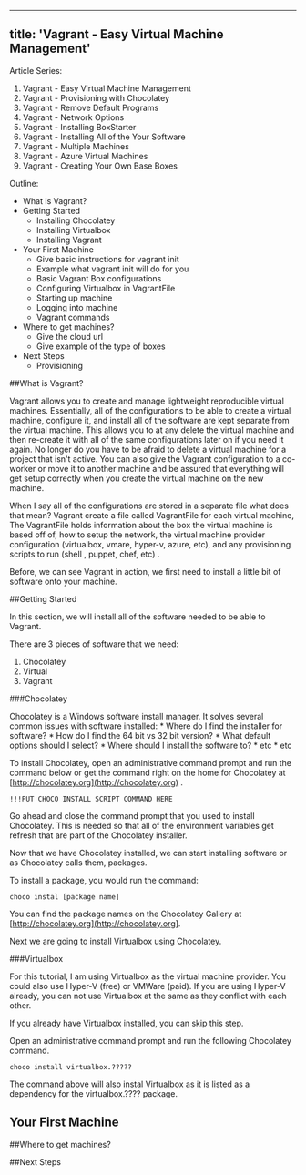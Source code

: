 ----
title: 'Vagrant - Easy Virtual Machine Management'
---

Article Series:

1. Vagrant - Easy Virtual Machine Management
1. Vagrant - Provisioning with Chocolatey
1. Vagrant - Remove Default Programs
1. Vagrant - Network Options
1. Vagrant - Installing BoxStarter
1. Vagrant - Installing All of the Your Software
1. Vagrant - Multiple Machines
1. Vagrant - Azure Virtual Machines
1. Vagrant - Creating Your Own Base Boxes

Outline:

* What is Vagrant?
* Getting Started
	* Installing Chocolatey
	* Installing Virtualbox
	* Installing Vagrant
* Your First Machine
	* Give basic instructions for vagrant init
	* Example what vagrant init will do for you
	* Basic Vagrant Box configurations
	* Configuring Virtualbox in VagrantFile
	* Starting up machine
	* Logging into machine
	* Vagrant commands
* Where to get machines?
	* Give the cloud url
	* Give example of the type of boxes
* Next Steps
	* Provisioning
	
##What is Vagrant?

Vagrant allows you to create and manage lightweight reproducible virtual machines.   Essentially,  all of the configurations to be able to create a virtual machine, configure it, and install all of the software are kept separate from the virtual machine.  This allows you to at any delete the virtual machine and then re-create it with all of the same configurations later on if you need it again.   No longer do you have to be afraid to delete a virtual machine for a project that isn't active.   You can also give the Vagrant  configuration to a co-worker or move it to another machine and be assured that everything will get setup correctly when you create the virtual machine on the new machine.  

When I say all of the configurations are stored in a separate file what does that mean?  Vagrant create a file called VagrantFile for each virtual machine,  The VagrantFile holds information about the box the virtual machine is based off of, how to setup the network, the virtual machine  provider configuration (virtualbox, vmare, hyper-v, azure, etc), and any provisioning scripts to run (shell , puppet, chef, etc) .  

Before, we can see Vagrant in action, we first need to install a little bit of software onto your machine.

##Getting Started

In this section, we will install all of the software needed to be able to Vagrant.  

There are 3 pieces of software that we need:
1. Chocolatey
1. Virtual
1. Vagrant

###Chocolatey

Chocolatey is a Windows software install manager.  It solves several common issues with software installed:
	* Where do I find the installer for software?
	* How do I find the 64 bit vs 32 bit version?
	* What default options should I select?
	* Where should  I install the software to?
	* etc
	* etc

To install Chocolatey, open an administrative command prompt and  run the command below or get the command right on the home for Chocolatey at  [http://chocolatey.org](http://chocolatey.org)  .

	!!!PUT CHOCO INSTALL SCRIPT COMMAND HERE

Go ahead and close the command prompt that you used to install Chocolatey.  This is needed so that all of the environment variables get refresh that are part of the Chocolatey installer.

Now that we have Chocolatey installed, we can start installing software or as Chocolatey calls them, packages.

To install a package, you would run the command:

	choco instal [package name]
	
You can find the package names on the Chocolatey Gallery at [http://chocolatey.org](http://chocolatey.org].  

Next we are going to install Virtualbox using Chocolatey.

###Virtualbox

For this tutorial, I am using Virtualbox as the virtual machine provider.  You could also use Hyper-V (free)  or VMWare (paid).  If you are using Hyper-V already, you can not use Virtualbox at the same as they conflict with each other.

If you already have Virtualbox installed, you can skip this step.  

Open an administrative command prompt and run the following Chocolatey command.  

	choco install virtualbox.?????
	
The command above will also instal Virtualbox as it is listed as a dependency for the virtualbox.???? package.


## Your First Machine

##Where to get machines?

##Next Steps